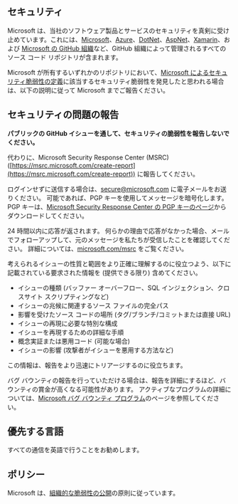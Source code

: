<!-- BEGIN MICROSOFT SECURITY.MD V0.0.3 BLOCK -->

## <a name="security"></a>セキュリティ

Microsoft は、当社のソフトウェア製品とサービスのセキュリティを真剣に受け止めています。これには、[Microsoft](https://github.com/Microsoft)、[Azure](https://github.com/Azure)、[DotNet](https://github.com/dotnet)、[AspNet](https://github.com/aspnet)、[Xamarin](https://github.com/xamarin)、および [Microsoft の GitHub 組織](https://opensource.microsoft.com/)など、GitHub 組織によって管理されるすべてのソース コード リポジトリが含まれます。

Microsoft が所有するいずれかのリポジトリにおいて、[Microsoft によるセキュリティ脆弱性の定義](https://docs.microsoft.com/en-us/previous-versions/tn-archive/cc751383(v=technet.10))に該当するセキュリティ脆弱性を発見したと思われる場合は、以下の説明に従って Microsoft までご報告ください。

## <a name="reporting-security-issues"></a>セキュリティの問題の報告

**パブリックの GitHub イシューを通して、セキュリティの脆弱性を報告しないでください。**

代わりに、Microsoft Security Response Center (MSRC) ([https://msrc.microsoft.com/create-report](https://msrc.microsoft.com/create-report)) に報告してください。

ログインせずに送信する場合は、[secure@microsoft.com](mailto:secure@microsoft.com) に電子メールをお送りください。  可能であれば、PGP キーを使用してメッセージを暗号化します。PGP キーは、[Microsoft Security Response Center の PGP キーのページ](https://www.microsoft.com/en-us/msrc/pgp-key-msrc)からダウンロードしてください。

24 時間以内に応答が返されます。 何らかの理由で応答がなかった場合、メールでフォローアップして、元のメッセージを私たちが受信したことを確認してください。 詳細については、[microsoft.com/msrc](https://www.microsoft.com/msrc) をご覧ください。

考えられるイシューの性質と範囲をより正確に理解するのに役立つよう、以下に記載されている要求された情報を (提供できる限り) 含めてください。

  * イシューの種類 (バッファー オーバーフロー、SQL インジェクション、クロスサイト スクリプティングなど)
  * イシューの兆候に関連するソース ファイルの完全パス
  * 影響を受けたソース コードの場所 (タグ/ブランチ/コミットまたは直接 URL)
  * イシューの再現に必要な特別な構成
  * イシューを再現するための詳細な手順
  * 概念実証または悪用コード (可能な場合)
  * イシューの影響 (攻撃者がイシューを悪用する方法など)

この情報は、報告をより迅速にトリアージするのに役立ちます。

バグ バウンティの報告を行っていただける場合は、報告を詳細にするほど、バウンティの賞金が高くなる可能性があります。 アクティブなプログラムの詳細については、[Microsoft バグ バウンティ プログラム](https://microsoft.com/msrc/bounty)のページを参照してください。

## <a name="preferred-languages"></a>優先する言語

すべての通信を英語で行うことをお勧めします。

## <a name="policy"></a>ポリシー

Microsoft は、[組織的な脆弱性の公開](https://www.microsoft.com/en-us/msrc/cvd)の原則に従っています。

<!-- END MICROSOFT SECURITY.MD BLOCK -->
